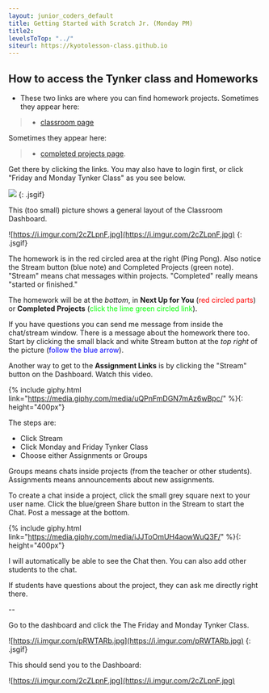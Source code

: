 ```yaml
---
layout: junior_coders_default
title: Getting Started with Scratch Jr. (Monday PM)
title2: 
levelsToTop: "../"
siteurl: https://kyotolesson-class.github.io
---
```




## How to access the Tynker class and Homeworks

* These two links are where you can find homework projects. Sometimes they appear here:

>   * [classroom page](https://www.tynker.com/dashboard/student/#/my-classes/) 

Sometimes they appear here:
>   * [completed projects page](https://www.tynker.com/dashboard/student/#panelCompleted).


Get there by clicking the links. You may also have to login first, or click "Friday and Monday Tynker Class" as you see below. 

[![](https://i.imgur.com/pRWTARb.jpg)](https://www.tynker.com/dashboard/student/#/my-classes/)
{: .jsgif}


This (too small) picture shows a general layout of the Classroom Dashboard. 

![https://i.imgur.com/2cZLpnF.jpg](https://i.imgur.com/2cZLpnF.jpg)
{: .jsgif}



The homework is in the red circled area at the right (Ping Pong). Also notice the Stream button (blue note) and Completed Projects (green note). "Stream" means chat messages within projects. "Completed" really means "started or finished." 

The homework will be at the *bottom*, in **Next Up for You** (<span style="color: red;">red circled parts</span>) or **Completed Projects** (<span style="color: lime;">click the lime green circled link</span>). 

If you have questions you can send me message from inside the chat/stream window. There is a message about the homework there too. Start by clicking the small black and white Stream button at the *top right* of the picture (<span style="color: blue;">follow the blue arrow</span>). 

Another way to get to the **Assignment Links** is by clicking the "Stream" button on the Dashboard. Watch this video. 

{% include giphy.html link="https://media.giphy.com/media/uQPnFmDGN7mAz6wBpc/" %}{: height="400px"}

The steps are:

* Click Stream
* Click Monday and Friday Tynker Class
* Choose either Assignments or Groups 

Groups means chats inside projects (from the teacher or other students). Assignments means announcements about new assignments.

To create a chat inside a project, click the small  grey square next to your user name. Click the blue/green Share button in the Stream to start the Chat. Post a message at the bottom.

{% include giphy.html link="https://media.giphy.com/media/iJJToOmUH4aowWuQ3F/" %}{: height="400px"}

I will automatically be able to see the Chat then. You can also add other students to the chat.

If students have questions about the project, they can ask me directly right there. 



-- 

Go to the dashboard and click the The Friday and Monday Tynker Class.

![https://i.imgur.com/pRWTARb.jpg](https://i.imgur.com/pRWTARb.jpg)
{: .jsgif}

This should send you to the Dashboard:

![https://i.imgur.com/2cZLpnF.jpg](https://i.imgur.com/2cZLpnF.jpg)


